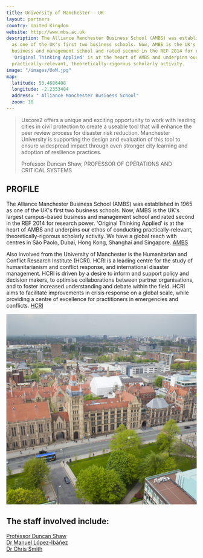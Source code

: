 ```yaml
---
title: University of Manchester - UK
layout: partners
country: United Kingdom
website: http://www.mbs.ac.uk
description: The Alliance Manchester Business School (AMBS) was established in 1965
  as one of the UK's first two business schools. Now, AMBS is the UK's largest campus-based
  business and management school and rated second in the REF 2014 for research power.
  'Original Thinking Applied' is at the heart of AMBS and underpins our ethos of conducting
  practically-relevant, theoretically-rigorous scholarly activity.
image: "/images/UoM.jpg"
map:
  latitude: 53.4686488
  longitude: -2.2353484
  address: " Alliance Manchester Business School"
  zoom: 10
---
```


<div class="map" id="map"></div>

<section class="testimonial">
		<div class="container flex">
			<div class="testimonial-block">
				<blockquote>
					<p class="editable">Uscore2 offers a unique and exciting opportunity to work with leading cities in civil protection to create a useable tool that will enhance the peer review process for disaster risk reduction. Manchester University is supporting the design and evaluation of this tool to ensure widespread impact through even stronger city learning and adoption of resilience practices.</p>
					<p class="editable">Professor Duncan Shaw, PROFESSOR OF OPERATIONS AND CRITICAL SYSTEMS</p>
				</blockquote>
			</div>
		</div>
	</section>

## PROFILE 

The Alliance Manchester Business School (AMBS) was established in 1965 as one of the UK's first two business schools. Now, AMBS is the UK's largest campus-based business and management school and rated second in the REF 2014 for research power. 'Original Thinking Applied' is at the heart of AMBS and underpins our ethos of conducting practically-relevant, theoretically-rigorous scholarly activity. We have a global reach with centres in São Paolo, Dubai, Hong Kong, Shanghai and Singapore. [AMBS](www.mbs.ac.uk)
 
Also involved from the University of Manchester is the Humanitarian and Conflict Research Institute (HCRI). HCRI is a leading centre for the study of humanitarianism and conflict response, and international disaster management. HCRI is driven by a desire to inform and support policy and decision makers, to optimise collaborations between partner organisations, and to foster increased understanding and debate within the field. HCRI aims to facilitate improvements in crisis response on a global scale, while providing a centre of excellence for practitioners in emergencies and conflicts. [HCRI](www.hcri.ac.uk)

![University of Manchester - UK](/images/UoM.jpg "University of Manchester - UK")

## The staff involved include:
  [Professor Duncan Shaw](https://www.research.manchester.ac.uk/portal/duncan.shaw-2.html)  
  [Dr Manuel López-Ibáñez](http://www.mbs.ac.uk/research/people/profiles/mlopez-ibanez)  
  [Dr Chris Smith](http://www.mbs.ac.uk/research/people/profiles/csmith)  

<script type="text/javascript">
	window.mapData = {{ page.map | jsonify }};

	function initMap() {
		var myOptions = {
			scrollwheel: false,
			draggable: false,
			panControl: false,
			disableDefaultUI: true,
			zoom: window.mapData.zoom,
			maxZoom: window.mapData.zoom,
			minZoom: window.mapData.zoom,
			center: new google.maps.LatLng(window.mapData.latitude, window.mapData.longitude),
			mapTypeId: google.maps.MapTypeId.ROADMAP
		};
		map = new google.maps.Map(document.getElementById("map"), myOptions);
		marker = new google.maps.Marker({
			map: map,
			position: new google.maps.LatLng(window.mapData.latitude, window.mapData.longitude)
		});

		google.maps.event.addDomListener(window, "resize", function () {
			map.setCenter(myOptions.center);
		});
	}
</script>

<script async defer src="https://maps.googleapis.com/maps/api/js?key={{ site.google_maps_javascript_api_key }}&amp;callback=initMap"></script>

